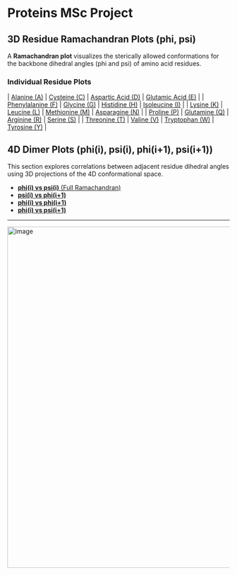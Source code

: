 # Proteins MSc Project 

## 3D Residue Ramachandran Plots (phi, psi)

A **Ramachandran plot** visualizes the sterically allowed conformations for the backbone dihedral angles (phi and psi) of amino acid residues.

### Individual Residue Plots

| [Alanine (A)](A_ramachandran.html) | [Cysteine (C)](C_ramachandran.html) | [Aspartic Acid (D)](D_ramachandran.html) | [Glutamic Acid (E)](E_ramachandran.html) |
| [Phenylalanine (F)](F_ramachandran.html) | [Glycine (G)](G_ramachandran.html) | [Histidine (H)](H_ramachandran.html) | [Isoleucine (I)](I_ramachandran.html) |
| [Lysine (K)](K_ramachandran.html) | [Leucine (L)](L_ramachandran.html) | [Methionine (M)](M_ramachandran.html) | [Asparagine (N)](N_ramachandran.html) |
| [Proline (P)](P_ramachandran.html) | [Glutamine (Q)](Q_ramachandran.html) | [Arginine (R)](R_ramachandran.html) | [Serine (S)](S_ramachandran.html) |
| [Threonine (T)](T_ramachandran.html) | [Valine (V)](V_ramachandran.html) | [Tryptophan (W)](W_ramachandran.html) | [Tyrosine (Y)](Y_ramachandran.html) |

## 4D Dimer Plots (phi(i), psi(i), phi(i+1), psi(i+1))

This section explores correlations between adjacent residue dihedral angles using 3D projections of the 4D conformational space.

* [**phi(i) vs psi(i)** (Full Ramachandran)](phi_i_vs_psi_i_surface.html)
* [**psi(i) vs phi(i+1)**](psi_i_vs_phi_i+1_surface.html)
* [**phi(i) vs phi(i+1)**](phi_i_vs_phi_i+1_surface.html)
* [**phi(i) vs psi(i+1)**](phi_i_vs_psi_i+1_surface.html)

---

<img width="1762" height="773" alt="image" src="https://github.com/user-attachments/assets/26d05505-ce5c-465d-8e71-d164a465f4e7" />

